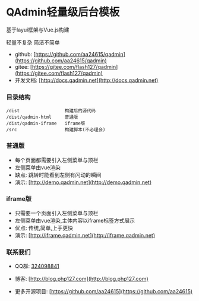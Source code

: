 # QAdmin轻量级后台模板

基于layui框架与Vue.js构建

轻量不复杂 简洁不简单

- github: [https://github.com/aa24615/qadmin](https://github.com/aa24615/qadmin)
- gitee: [https://gitee.com/flash127/qadmin](https://gitee.com/flash127/qadmin)
- 开发文档: [http://docs.qadmin.net](http://docs.qadmin.net)

### 目录结构


~~~
/dist                 构建后的源代码
/dist/qadmin-html     普通版
/dist/qadmin-iframe   iframe版
/src                  构建脚本(不必理会)
~~~

### 普通版

- 每个页面都需要引入左侧菜单与顶栏
- 左侧菜单由vue渲染
- 缺点: 跳转时能看到左侧有闪动的瞬间
- 演示: [http://demo.qadmin.net](http://demo.qadmin.net)


### iframe版

- 只需要一个页面引入左侧菜单与顶栏
- 左侧菜单由vue渲染,主体内容以iframe标签方式展示
- 优点: 传统,简单,上手更快
- 演示: [http://iframe.qadmin.net](http://iframe.qadmin.net)


### 联系我们

- QQ群: [324098841](http://shang.qq.com/wpa/qunwpa?idkey=6f5462146888da75feaaa1fe1ab3addfcea63f6454548238033c6a91fa610e4e)

- 博客: [http://blog.php127.com](http://blog.php127.com)

- 更多开源项目: [https://github.com/aa24615](https://github.com/aa24615)

